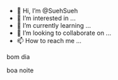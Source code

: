 - 👋 Hi, I’m @SuehSueh
- 👀 I’m interested in ...
- 🌱 I’m currently learning ...
- 💞️ I’m looking to collaborate on ...
- 📫 How to reach me ...

<!---
SuehSueh/SuehSueh is a ✨ special ✨ repository because its `README.md` (this file) appears on your GitHub profile.
You can click the Preview link to take a look at your changes.
--->
<html>
  <p>bom dia</p>
  <p>boa noite</p>
</html>

